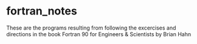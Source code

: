 # fortran_notes
These are the programs resulting from following the excercises and directions in the book Fortran 90 for Engineers &amp; Scientists by Brian Hahn
